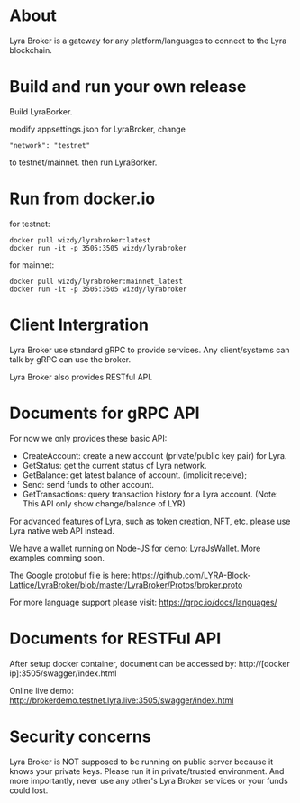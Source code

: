 # About

Lyra Broker is a gateway for any platform/languages to connect to the Lyra blockchain.

# Build and run your own release

Build LyraBorker.

modify appsettings.json for LyraBroker, change

``"network": "testnet"``

to testnet/mainnet. then run LyraBorker.

# Run from docker.io

for testnet:

	docker pull wizdy/lyrabroker:latest
	docker run -it -p 3505:3505 wizdy/lyrabroker

for mainnet:
	
	docker pull wizdy/lyrabroker:mainnet_latest
	docker run -it -p 3505:3505 wizdy/lyrabroker

# Client Intergration

Lyra Broker use standard gRPC to provide services. Any client/systems can talk by gRPC can use the broker.

Lyra Broker also provides RESTful API.

# Documents for gRPC API

For now we only provides these basic API:

* CreateAccount: create a new account (private/public key pair) for Lyra.
* GetStatus: get the current status of Lyra network.
* GetBalance: get latest balance of account. (implicit receive);
* Send: send funds to other account.
* GetTransactions: query transaction history for a Lyra account. (Note: This API only show change/balance of LYR)

For advanced features of Lyra, such as token creation, NFT, etc. please use Lyra native web API instead.

We have a wallet running on Node-JS for demo: LyraJsWallet. More examples comming soon.

The Google protobuf file is here: https://github.com/LYRA-Block-Lattice/LyraBroker/blob/master/LyraBroker/Protos/broker.proto

For more language support please visit: https://grpc.io/docs/languages/

# Documents for RESTFul API

After setup docker container, document can be accessed by: http://[docker ip]:3505/swagger/index.html 

Online live demo: http://brokerdemo.testnet.lyra.live:3505/swagger/index.html

# Security concerns

Lyra Broker is NOT supposed to be running on public server because it knows your private keys. 
Please run it in private/trusted environment. And more importantly, never use any other's Lyra Broker services or your funds could lost.


